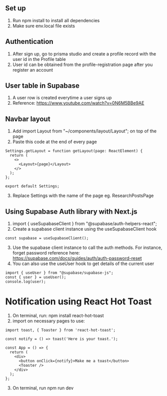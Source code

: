 ## Set up
1. Run npm install to install all dependencies
2. Make sure env.local file exists

## Authentication
1. After sign up, go to prisma studio and create a profile record with the user id in the Profile table
2. User id can be obtained from the profile-registration page after you register an account

## User table in Supabase
1. A user row is created everytime a user signs up
2. Reference: https://www.youtube.com/watch?v=0N6M5BBe9AE

## Navbar layout 
1. Add import Layout from "~/components/layout/Layout"; on top of the page
2. Paste this code at the end of every page
```
Settings.getLayout = function getLayout(page: ReactElement) {
  return (
    <>
      <Layout>{page}</Layout>
    </>
  );
};

export default Settings;
```
3. Replace Settings with the name of the page eg. ResearchPostsPage

## Using Supabase Auth library with Next.js
1. import { useSupabaseClient } from "@supabase/auth-helpers-react";
2. Create a supabase client instance using the useSupabaseClient hook
``` 
const supabase = useSupabaseClient();
```
3. Use the supabase client instance to call the auth methods. For instance, forget password reference here: https://supabase.com/docs/guides/auth/auth-password-reset
4. You can also use the useUser hook to get details of the current user
```
import { useUser } from "@supabase/supabase-js";
const { user } = useUser();
console.log(user);
```

# Notification using React Hot Toast
1. On terminal, run: npm install react-hot-toast
2. import on necessary pages to use:
```
import toast, { Toaster } from 'react-hot-toast';

const notify = () => toast('Here is your toast.');

const App = () => {
  return (
    <div>
      <button onClick={notify}>Make me a toast</button>
      <Toaster />
    </div>
  );
};
```
3. On terminal, run npm run dev
